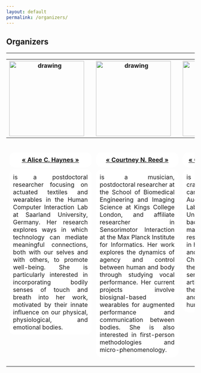```yaml
---
layout: default
permalink: /organizers/
---
```


## Organizers
<hr />

<table>
<thead>
<tr>
<th style="text-align:center"><img src="https://meaningfuldesign.github.io/docs/images/people/alice.png" alt="drawing" width="200"/></th>
<th style="text-align:center"><img width=70/></th>
<th style="text-align:center"><img src="https://meaningfuldesign.github.io/docs/images/people/courtney.png" alt="drawing" width="200"/></th>
<th style="text-align:center"><img width=70/></th>
<th style="text-align:center"><img src="https://meaningfuldesign.github.io/docs/images/people/charlotte.png" alt="drawing" width="200"/></th>
<th style="text-align:center"><img width=70/></th>
<th style="text-align:center"><img src="https://meaningfuldesign.github.io/docs/images/people/sophie.png" alt="drawing" width="200"/></th>
</tr>
</thead>
<tbody>
<tr>
<td style="text-align:center"><img height=30/></td>
<td style="text-align:center"><img width=70/></td>
<td style="text-align:center"><img height=30/></td>
<td style="text-align:center"><img width=70/></td>
<td style="text-align:center"><img height=30/></td>
<td style="text-align:center"><img width=70/></td>
<td style="text-align:center"><img height=30/></td>
</tr>
<tr>
<td style="text-align:center"><a href="https://www.alicehaynes.com/"><strong><div style="border-radius:15px;-webkit-border-radius:15px;-moz-border-radius:15px;width:100%;float:center;background-color:white;margin-left:0;padding:10px;text-align:center;">&#171; Alice C. Haynes &#187;</div></strong></a></td>
<td style="text-align:center"><img width=70/></td>
<td style="text-align:center"><a href="http://courtneynreed.com"><strong><div style="border-radius:15px;-webkit-border-radius:15px;-moz-border-radius:15px;width:100%;float:center;background-color:white;margin-left:0;padding:10px;text-align:center;">&#171; Courtney N. Reed &#187;</div></strong></a></td>
<td style="text-align:center"><img width=70/></td>
<td style="text-align:center"><a href="http://www.cnordmoen.com/"><strong><div style="border-radius:15px;-webkit-border-radius:15px;-moz-border-radius:15px;width:100%;float:center;background-color:white;margin-left:0;padding:10px;text-align:center;">&#171; Charlotte Nordmoen &#187;</div></strong></a></td>
<td style="text-align:center"><img width=70/></td>
<td style="text-align:center"><a href="https://www.sophieskach.com/"><strong><div style="border-radius:15px;-webkit-border-radius:15px;-moz-border-radius:15px;width:100%;float:center;background-color:white;margin-left:0;padding:10px;text-align:center;">&#171; Sophie Skach &#187;</div></strong></a></td>
</tr>
<tr valign = "top">
<td style="text-align:justify;"><div style="border-radius:15px;-webkit-border-radius:15px;-moz-border-radius:15px;width:100%;float:center;background-color:white;margin-left:0;padding:10px;text-align:justify;">is a postdoctoral researcher focusing on actuated textiles and wearables in the Human Computer Interaction Lab at Saarland University, Germany. Her research explores ways in which technology can mediate meaningful connections, both with our selves and with others, to promote well-being. She is particularly interested in incorporating bodily senses of touch and breath into her work, motivated by their innate influence on our physical, physiological, and emotional bodies.</div></td>
<td style="text-align:center"><img width=70/></td>
<td style="text-align:justify"><div style="border-radius:15px;-webkit-border-radius:15px;-moz-border-radius:15px;width:100%;float:center;background-color:white;margin-left:0;padding:10px;text-align:justify;">is a musician, postdoctoral researcher at the School of Biomedical Engineering and Imaging Science at Kings College London, and affiliate researcher in Sensorimotor Interaction at the Max Planck Institute for Informatics. Her work explores the dynamics of agency and control between human and body through studying vocal performance. Her current projects involve biosignal-based wearables for augmented performance and communication between bodies. She is also interested in first-person methodologies and micro-phenomenology.</div></td>
<td style="text-align:center"><img width=70/></td>
<td style="text-align:justify"><div style="border-radius:15px;-webkit-border-radius:15px;-moz-border-radius:15px;width:100%;float:center;background-color:white;margin-left:0;padding:10px;text-align:justify;">is a designer, craftsperson, and PhD candidate in the Augmented Instruments Lab at Queen Mary University of London. Her background in textiles and materials craft shapes her research in materiality and in how technology shapes and affects our lives. Charlotte is curious about the impact of design, sensing technology, and artificial intelligence on the creative disciplines and what it means to be human in a digital age.</div></td>
<td style="text-align:center"><img width=70/></td>
<td style="text-align:justify"><div style="border-radius:15px;-webkit-border-radius:15px;-moz-border-radius:15px;width:100%;float:center;background-color:white;margin-left:0;padding:10px;text-align:justify;">is a fashion designer and postdoctoral researcher in the Centre for Advanced Robotics at Queen Mary University of London. Her experience combines fashion, textiles, and tailoring with digital media, wearable technology, and behavioural science. Her research investigates how embedded textile sensors can be used in body-centric systems to study social interaction through movement and touch interactions. Sophie's work aims to stimulate discourse about the potential of fashion in wearable technology, establishing e-textiles as a new modality for social computing.</div></td>
</tr>
</tbody>
</table>


<!-- |<img src="https://meaningfuldesign.github.io/docs/images/organizers/alice.png" alt="drawing" width="200"/>|<img width=70/>|<img src="https://meaningfuldesign.github.io/docs/images/organizers/courtney.png" alt="drawing" width="200"/>|<img width=70/>|<img src="https://meaningfuldesign.github.io/docs/images/organizers/charlotte.png" alt="drawing" width="200"/>|<img width=70/>|<img src="https://meaningfuldesign.github.io/docs/images/organizers/sophie.png" alt="drawing" width="200"/> |
| :---: | :---: | :---: | :---: |  :---: | :---: | :---: | 
|<img height=30/>|<img width=70/>|<img height=30/>|<img width=70/>|<img height=30/>|<img width=70/>|<img height=30/>|
|[**Alice C. Haynes**](https://www.alicehaynes.com/)|<img width=70/>|[**Courtney N. Reed**](http://courtneynreed.com)|<img width=70/>|[**Charlotte Nordmoen**](http://www.cnordmoen.com/)|<img width=70/>|[**Sophie Skach**](https://www.sophieskach.com/) |
|is a postdoctoral researcher focusing on actuated textiles and wearables in the Human Computer Interaction Lab at Saarland University. Her research explores how technology can mediate meaningful connections, both with the self and others, to promote well-being. She is interested in incorporating bodily senses of touch and breath into her work, utilizing their innate influence on our physical, physiological, and emotional bodies.|<img width=70/>| is a musician and postdoctoral researcher in the Sensorimotor Interaction Group at the Max Planck Institute for Informatics. Her work explores the dynamics of agency and control between human and body through studying vocal performance. Her current projects involve biosignal-based wearables for augmented performance and communication between bodies. She is also interested in first-person methodologies and micro-phenomenology.|<img width=70/>| is a designer, craftsperson, and PhD candidate in the Augmented Instruments Lab at Queen Mary University of London. Her background in textiles and materials craft shapes her research in materiality and in how technology shapes and affects our lives. Charlotte is curious about the impact of design, sensing technology, and artificial intelligence on the creative disciplines and what it means to be human in a digital age.|<img width=70/>| is a fashion designer and postdoctoral researcher in the Centre for Advanced Robotics at Queen Mary University of London. Her experience combines textiles, and tailoring with digital media, wearable technology, and behavioural science. Her research investigates how embedded textile sensors can be used in body-centric systems to study social interaction, establishing e-textiles as a new modality for social computing. | -->

<!-- Her work aims to stimulate discourse about the potential of fashion in wearable technology, establishing e-textiles as a new modality for social computing.| -->

<!-- [**Alice C. Haynes**](https://www.alicehaynes.com/) is a postdoctoral researcher focusing on actuated textiles and wearables in the Human Computer  
Interaction Lab at Saarland University, Germany. Her research explores ways in which technology can mediate  
meaningful connections, both with our selves and with others, to promote well-being. She is particularly interested in  
incorporating bodily senses of touch and breath into her work, motivated by their innate influence on our physical,  
physiological, and emotional bodies.

  
[**Courtney N. Reed**](http://courtneynreed.com) is a musician and postdoctoral researcher in the Sensorimotor Interaction Group at the Max  
Planck Institute for Informatics. Her work explores the dynamics of agency and control between human and body  
through studying vocal performance. Her current projects involve biosignal-based wearables for augmented performance  
and communication between bodies. She is also interested in first-person methodologies and micro-phenomenology.

  
[**Charlotte Nordmoen**](http://www.cnordmoen.com/) is a designer, craftsperson, and PhD candidate in the Augmented Instruments Lab at Queen  
Mary University of London. Her background in textiles and materials craft shapes her research in materiality and in  
how technology shapes and affects our lives. Charlotte is curious about the impact of design, sensing technology, and  
artificial intelligence on the creative disciplines and what it means to be human in a digital age.

  
[**Sophie Skach**](https://www.sophieskach.com/) is a fashion designer and postdoctoral researcher in the Centre for Advanced Robotics at Queen Mary  
University of London. Her experience combines fashion, textiles, and tailoring with digital media, wearable technology,  
and behavioural science. Her research investigates how embedded textile sensors can be used in body-centric systems  
to study social interaction through movement and touch interactions. Sophie’s work aims to stimulate discourse about  
the potential of fashion in wearable technology, establishing e-textiles as a new modality for social computing -->